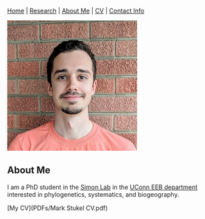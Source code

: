 [Home](https://markstukel.github.io)  |  [Research](pages/research.html)  |  [About Me](pages/about-me.html)  |  [CV](pages/cv.html)  |  [Contact Info](pages/contact-info.html)

![Image of Mark Stukel](images/headshot.jpg
"PhD Student in the Uconn EEB department")

## About Me
I am a PhD student in the [Simon Lab](https://wp.chris-simon-lab.eeb.uconn.edu/) in the [UConn EEB department](https://eeb.uconn.edu) interested in phylogenetics, systematics, and biogeography.

[My CV](PDFs/Mark Stukel CV.pdf)

